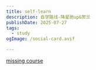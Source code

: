 ```yaml
---
title: self-learn
description: 自学路线-降星驰up&贺兰
publishDate: 2025-07-27
tags:
  - study
ogImage: /social-card.avif

---
```


[missing course](https://www.bilibili.com/video/BV1uc411N7eK?spm_id_from=333.788.videopod.sections&vd_source=c56f6e876183507cbb1bfdd8fb305472)